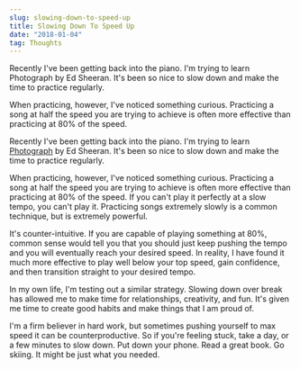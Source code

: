 ```yaml
---
slug: slowing-down-to-speed-up
title: Slowing Down To Speed Up
date: "2018-01-04"
tag: Thoughts
---
```


Recently I've been getting back into the piano. I'm trying to learn Photograph by Ed Sheeran. It's been so nice to slow down and make the time to practice regularly.

When practicing, however, I've noticed something curious. Practicing a song at half the speed you are trying to achieve is often more effective than practicing at 80% of the speed.

<!-- more -->

Recently I've been getting back into the piano. I'm trying to learn [Photograph](https://www.youtube.com/watch?v=l18bAbzUvEc) by Ed Sheeran. It's been so nice to slow down and make the time to practice regularly.

When practicing, however, I've noticed something curious. Practicing a song at half the speed you are trying to achieve is often more effective than practicing at 80% of the speed. If you can't play it perfectly at a slow tempo, you can't play it. Practicing songs extremely slowly is a common technique, but is extremely powerful.

It's counter-intuitive. If you are capable of playing something at 80%, common sense would tell you that you should just keep pushing the tempo and you will eventually reach your desired speed. In reality, I have found it much more effective to play well below your top speed, gain confidence, and then transition straight to your desired tempo.

In my own life, I'm testing out a similar strategy. Slowing down over break has allowed me to make time for relationships, creativity, and fun. It's given me time to create good habits and make things that I am proud of.

I'm a firm believer in hard work, but sometimes pushing yourself to max speed it can be counterproductive. So if you're feeling stuck, take a day, or a few minutes to slow down. Put down your phone. Read a great book. Go skiing. It might be just what you needed.
